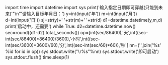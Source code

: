 import time
import datetime
import sys
print('输入指定日期即可穿越(只能到未来)'"\n"'请输入目标年月日：')
y=int(input('年'))
m=int(input('月'))
d=int(input('日'))
sj=str(y)+' '+str(m)+' '+str(d)
d1=datetime.datetime(y,m,d)
print('启动中，还需要')
while True:
   d2=datetime.datetime.now()
   sec=round((d1-d2).total_seconds())
   op=[int(sec/86400),'天',int((sec-int(sec/86400)*86400)/3600),'小时',int((sec-int(sec/3600)*3600)/60),'分',int((sec-int(sec/60)*60)),'秒']
   nn=(''.join('%s' %id for id in op))
   sys.stdout.write("\r%s"%nn)
   sys.stdout.write('即可启动')
   sys.stdout.flush()
   time.sleep(1)